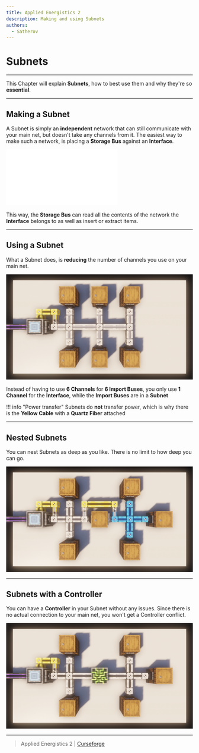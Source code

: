 ```yaml
---
title: Applied Energistics 2
description: Making and using Subnets
authors:
  - Satherov
---
```


# Subnets

---

This Chapter will explain **Subnets**, how to best use them and why they're so **essential**.

---

## Making a Subnet

A Subnet is simply an **independent** network that can still communicate with your main net, but doesn't take any channels from it.
The easiest way to make such a network, is placing a **Storage Bus** against an **Interface**.

![](subnets.md)

This way, the **Storage Bus** can read all the contents of the network the **Interface** belongs to as well as insert or extract items.

---

## Using a Subnet

What a Subnet does, is **reducing** the number of channels you use on your main net.

![](img/channelReduction.png)

Instead of having to use **6 Channels** for **6 Import Buses**, you only use **1 Channel** for the **Interface**, while the **Import Buses** are in a **Subnet**

!!! info "Power transfer"
    Subnets do **not** transfer power, which is why there is the **Yellow Cable** with a **Quartz Fiber** attached

---

## Nested Subnets

You can nest Subnets as deep as you like. There is no limit to how deep you can go.

![](img/nestedSubnet.png)

---

## Subnets with a Controller

You can have a **Controller** in your Subnet without any issues. Since there is no actual connection to your main net, you won't get a Controller conflict.

![](img/controllerSubnet.png)

---

> Applied Energistics 2 | [Curseforge](https://www.curseforge.com/minecraft/mc-mods/applied-energistics-2)
